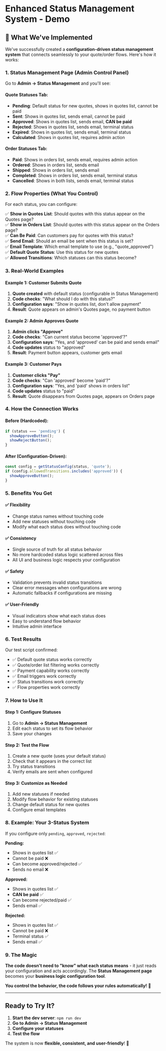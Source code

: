# Enhanced Status Management System - Demo

## 🎯 What We've Implemented

We've successfully created a **configuration-driven status management system** that connects seamlessly to your quote/order flows. Here's how it works:

### **1. Status Management Page (Admin Control Panel)**

Go to **Admin → Status Management** and you'll see:

#### **Quote Statuses Tab:**
- **Pending**: Default status for new quotes, shows in quotes list, cannot be paid
- **Sent**: Shows in quotes list, sends email, cannot be paid  
- **Approved**: Shows in quotes list, sends email, **CAN be paid**
- **Rejected**: Shows in quotes list, sends email, terminal status
- **Expired**: Shows in quotes list, sends email, terminal status
- **Calculated**: Shows in quotes list, requires admin action

#### **Order Statuses Tab:**
- **Paid**: Shows in orders list, sends email, requires admin action
- **Ordered**: Shows in orders list, sends email
- **Shipped**: Shows in orders list, sends email
- **Completed**: Shows in orders list, sends email, terminal status
- **Cancelled**: Shows in both lists, sends email, terminal status

### **2. Flow Properties (What You Control)**

For each status, you can configure:

✅ **Show in Quotes List**: Should quotes with this status appear on the Quotes page?  
✅ **Show in Orders List**: Should quotes with this status appear on the Orders page?  
✅ **Can Be Paid**: Can customers pay for quotes with this status?  
✅ **Send Email**: Should an email be sent when this status is set?  
✅ **Email Template**: Which email template to use (e.g., "quote_approved")  
✅ **Default Quote Status**: Use this status for new quotes  
✅ **Allowed Transitions**: Which statuses can this status become?  

### **3. Real-World Examples**

#### **Example 1: Customer Submits Quote**
1. **Quote created** with default status (configurable in Status Management)
2. **Code checks**: "What should I do with this status?"
3. **Configuration says**: "Show in quotes list, don't allow payment"
4. **Result**: Quote appears on admin's Quotes page, no payment button

#### **Example 2: Admin Approves Quote**
1. **Admin clicks "Approve"**
2. **Code checks**: "Can current status become 'approved'?"
3. **Configuration says**: "Yes, and 'approved' can be paid and sends email"
4. **Code updates** status to "approved"
5. **Result**: Payment button appears, customer gets email

#### **Example 3: Customer Pays**
1. **Customer clicks "Pay"**
2. **Code checks**: "Can 'approved' become 'paid'?"
3. **Configuration says**: "Yes, and 'paid' shows in orders list"
4. **Code updates** status to "paid"
5. **Result**: Quote disappears from Quotes page, appears on Orders page

### **4. How the Connection Works**

#### **Before (Hardcoded):**
```typescript
if (status === 'pending') {
  showApproveButton();
  showRejectButton();
}
```

#### **After (Configuration-Driven):**
```typescript
const config = getStatusConfig(status, 'quote');
if (config.allowedTransitions.includes('approved')) {
  showApproveButton();
}
```

### **5. Benefits You Get**

#### **✅ Flexibility**
- Change status names without touching code
- Add new statuses without touching code
- Modify what each status does without touching code

#### **✅ Consistency**
- Single source of truth for all status behavior
- No more hardcoded status logic scattered across files
- All UI and business logic respects your configuration

#### **✅ Safety**
- Validation prevents invalid status transitions
- Clear error messages when configurations are wrong
- Automatic fallbacks if configurations are missing

#### **✅ User-Friendly**
- Visual indicators show what each status does
- Easy to understand flow behavior
- Intuitive admin interface

### **6. Test Results**

Our test script confirmed:
- ✅ Default quote status works correctly
- ✅ Quote/order list filtering works correctly  
- ✅ Payment capability works correctly
- ✅ Email triggers work correctly
- ✅ Status transitions work correctly
- ✅ Flow properties work correctly

### **7. How to Use It**

#### **Step 1: Configure Statuses**
1. Go to **Admin → Status Management**
2. Edit each status to set its flow behavior
3. Save your changes

#### **Step 2: Test the Flow**
1. Create a new quote (uses your default status)
2. Check that it appears in the correct list
3. Try status transitions
4. Verify emails are sent when configured

#### **Step 3: Customize as Needed**
1. Add new statuses if needed
2. Modify flow behavior for existing statuses
3. Change default status for new quotes
4. Configure email templates

### **8. Example: Your 3-Status System**

If you configure only `pending`, `approved`, `rejected`:

**Pending:**
- Shows in quotes list ✅
- Cannot be paid ❌
- Can become approved/rejected ✅
- Sends no email ❌

**Approved:**
- Shows in quotes list ✅
- **CAN be paid** ✅
- Can become rejected/paid ✅
- Sends email ✅

**Rejected:**
- Shows in quotes list ✅
- Cannot be paid ❌
- Terminal status ✅
- Sends email ✅

### **9. The Magic**

**The code doesn't need to "know" what each status means** - it just reads your configuration and acts accordingly. The **Status Management page** becomes your **business logic configuration tool**.

**You control the behavior, the code follows your rules automatically!** 🎉

---

## **Ready to Try It?**

1. **Start the dev server**: `npm run dev`
2. **Go to Admin → Status Management**
3. **Configure your statuses**
4. **Test the flow**

The system is now **flexible, consistent, and user-friendly**! 🚀 